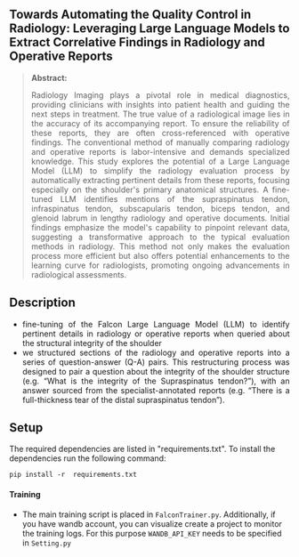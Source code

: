 ## Towards Automating the Quality Control in Radiology: Leveraging Large Language Models to Extract Correlative Findings in Radiology and Operative Reports




>**Abstract:**<div style="text-align: justify"> Radiology Imaging plays a pivotal role in medical diagnostics, providing clinicians with insights into patient health and guiding the next steps in treatment. The true value of a radiological image lies in the accuracy of its accompanying report. To ensure the reliability of these reports, they are often cross-referenced with operative findings. The conventional method of manually comparing radiology and operative reports is labor-intensive and demands specialized knowledge. This study explores the potential of a Large Language Model (LLM) to simplify the radiology evaluation process by automatically extracting pertinent details from these reports, focusing especially on the shoulder's primary anatomical structures. A fine-tuned LLM identifies mentions of the supraspinatus tendon, infraspinatus tendon, subscapularis tendon, biceps tendon, and glenoid labrum in lengthy radiology and operative documents. Initial findings emphasize the model's capability to pinpoint relevant data, suggesting a transformative approach to the typical evaluation methods in radiology. This method not only makes the evaluation process more efficient but also offers potential enhancements to the learning curve for radiologists, promoting ongoing advancements in radiological assessments.
 </div>

## Description
<div style="text-align: justify">

-  fine-tuning of the Falcon Large Language Model (LLM) to identify pertinent details in radiology or operative reports when queried about the structural integrity of the shoulder
- we structured sections of the radiology and operative reports into a series of question-answer (Q-A) pairs. This restructuring process was designed to pair a question about the integrity of the shoulder structure (e.g. “What is the integrity of the Supraspinatus tendon?”), with an answer sourced from the specialist-annotated reports (e.g. “There is a full-thickness tear of the distal supraspinatus tendon”).
</div>



## Setup  
The required dependencies are listed in "requirements.txt". To install the dependencies run the following command:
  ```shell script
pip install -r  requirements.txt
```




#### Training
- The main training script is placed in `FalconTrainer.py`.
Additionally, if you have wandb account, you can visualize create a project to monitor the training logs.
For this purpose `WANDB_API_KEY` needs to be specified in `Setting.py`



